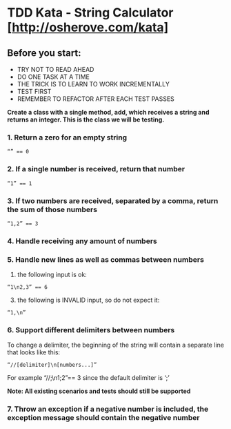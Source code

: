 # TDD Kata - String Calculator [http://osherove.com/kata]
## Before you start:
 * TRY NOT TO READ AHEAD
 * DO ONE TASK AT A TIME
 * THE TRICK IS TO LEARN TO WORK INCREMENTALLY
 * TEST FIRST
 * REMEMBER TO REFACTOR AFTER EACH TEST PASSES

**Create a class with a single method, add, which receives a string and returns an integer. This is the class we will be testing.**

### 1. Return a zero for an empty string

    “” == 0
    
### 2. If a single number is received, return that number

    “1” == 1
   
### 3. If two numbers are received, separated by a comma, return the sum of those numbers

    “1,2” == 3
    
### 4. Handle receiving any amount of numbers

### 5. Handle new lines as well as commas between numbers
  1.	the following input is ok:

    “1\n2,3” == 6
    
  3.	the following is INVALID input, so do not expect it:

    “1,\n”

### 6. Support different delimiters between numbers

To change a delimiter, the beginning of the string will contain a separate line that looks like this:   

    “//[delimiter]\n[numbers...]”

For example
    “//;\n1;2”== 3 since the default delimiter is ‘;’

**Note: All existing scenarios and tests should still be supported**

### 7. Throw an exception if a negative number is included, the exception message should contain the negative number
